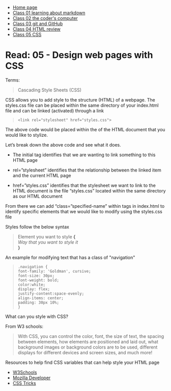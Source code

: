 * [Home page](https://rdball.github.io/reading-notes/)
* [Class 01 learning about markdown](read01)
* [Class 02 the coder's computer](read02)
* [Class 03 git and GitHub](read03)
* [Class 04 HTML review](read04)
* [Class 05 CSS](read05)

# Read: 05 - Design web pages with CSS

Terms:
> Cascading Style Sheets (CSS)

CSS allows you to add style to the structure (HTML) of a webpage. The styles.css file can be placed within the same directory of your index.html file and can be linked (activated) through a link 


> `<link rel="stylesheet" href="styles.css">`



The above code would be placed within the <head> of the HTML document that you would like to stylize. 

Let’s break down the above code and see what it does.

- The initial <link> tag identifies that we are wanting to link something to this HTML page

- rel=”stylesheet” identifies that the relationship between the linked item and the current HTML page

- href=”styles.css” identifies that the stylesheet we want to link to the HTML document is the file “styles.css” located within the same directory as our HTML document

From there we can add “class=”specified-name” within tags in index.html to identify specific elements that we would like to modify using the styles.css file

Styles follow the below syntax

> Element you want to style **{**    
	*Way that you want to style it*   
**}** 

An example for modifying text that has a class of "navigation"

> `.navigation {`  
          `font-family: 'Goldman', cursive;`  
        `font-size: 30px;`  
        `font-weight: bold;`  
        `color:white;`  
        `display: flex;`  
        `justify-content:space-evenly;`  
        `align-items: center;`  
        `padding: 30px 10%;`  
`}`

What can you style with CSS?

From W3 schools:
> With CSS, you can control the color, font, the size of text, the spacing between elements, how elements are positioned and laid out, what background images or background colors are to be used, different displays for different devices and screen sizes, and much more!

Resources to help find CSS variables that can help style your HTML page  
- [W3Schools](https://www.w3schools.com/html/html_css.asp)  
- [Mozilla Developer](https://developer.mozilla.org/en-US/docs/Web/CSS)  
- [CSS Tricks](https://css-tricks.com/guides/)